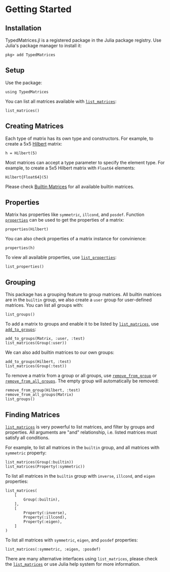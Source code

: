 # Getting Started

## Installation

TypedMatrices.jl is a registered package in the Julia package registry. Use Julia's package manager to install it:

```julia-repl
pkg> add TypedMatrices
```

## Setup

Use the package:

```@repl getting-started
using TypedMatrices
```

You can list all matrices available with [`list_matrices`](@ref):

```@repl getting-started
list_matrices()
```

## Creating Matrices

Each type of matrix has its own type and constructors. For example, to create a 5x5 [Hilbert](@ref) matrix:

```@repl getting-started
h = Hilbert(5)
```

Most matrices can accept a type parameter to specify the element type. For example, to create a 5x5 Hilbert matrix with `Float64` elements:

```@repl getting-started
Hilbert{Float64}(5)
```

Please check [Builtin Matrices](@ref) for all available builtin matrices.

## Properties

Matrix has properties like `symmetric`, `illcond`, and `posdef`. Function [`properties`](@ref) can be used to get the properties of a matrix:

```@repl getting-started
properties(Hilbert)
```

You can also check properties of a matrix instance for convinience:

```@repl getting-started
properties(h)
```

To view all available properties, use [`list_properties`](@ref):

```@repl getting-started
list_properties()
```

## Grouping

This package has a grouping feature to group matrices. All builtin matrices are in the `builtin` group, we also create a `user` group for user-defined matrices. You can list all groups with:

```@repl getting-started
list_groups()
```

To add a matrix to groups and enable it to be listed by [`list_matrices`](@ref), use [`add_to_groups`](@ref):

```@repl getting-started
add_to_groups(Matrix, :user, :test)
list_matrices(Group(:user))
```

We can also add builtin matrices to our own groups:

```@repl getting-started
add_to_groups(Hilbert, :test)
list_matrices(Group(:test))
```

To remove a matrix from a group or all groups, use [`remove_from_group`](@ref) or [`remove_from_all_groups`](@ref). The empty group will automatically be removed:

```@repl getting-started
remove_from_group(Hilbert, :test)
remove_from_all_groups(Matrix)
list_groups()
```

## Finding Matrices

[`list_matrices`](@ref) is very powerful to list matrices, and filter by groups and properties. All arguments are "and" relationship, i.e. listed matrices must satisfy all conditions.

For example, to list all matrices in the `builtin` group, and all matrices with `symmetric` property:

```@repl getting-started
list_matrices(Group(:builtin))
list_matrices(Property(:symmetric))
```

To list all matrices in the `builtin` group with `inverse`, `illcond`, and `eigen` properties:

```@repl getting-started
list_matrices(
    [
        Group(:builtin),
    ],
    [
        Property(:inverse),
        Property(:illcond),
        Property(:eigen),
    ]
)
```

To list all matrices with `symmetric`, `eigen`, and `posdef` properties:

```@repl getting-started
list_matrices(:symmetric, :eigen, :posdef)
```

There are many alternative interfaces using `list_matrices`, please check the [`list_matrices`](@ref) or use Julia help system for more information.
